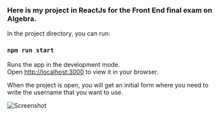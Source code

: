 ### Here is my project in ReactJs for the Front End final exam on Algebra.

In the project directory, you can run:

### `npm run start`

Runs the app in the development mode.\
Open [http://localhost:3000](http://localhost:3000) to view it in your browser.

When the project is open, you will get an initial form where you need to write the username that you want to use.

![Screenshot](E-Begich/embe-chat/Images/embe-app-login.png)


